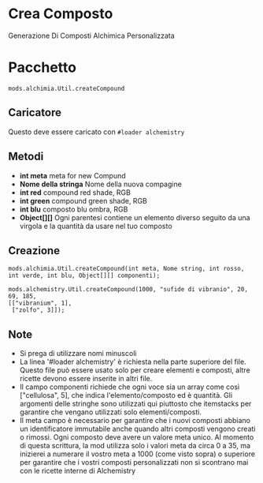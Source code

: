 # Crea Composto
Generazione Di Composti Alchimica Personalizzata

# Pacchetto
```zenscript
mods.alchimia.Util.createCompound
```

## Caricatore
Questo deve essere caricato con `#loader alchemistry`

## Metodi
- **int meta** meta for new Compund
- **Nome della stringa** Nome della nuova compagine
- **int red** compound red shade, RGB
- **int green** compound green shade, RGB
- **int blu** composto blu ombra, RGB
- **Object[][]** Ogni parentesi contiene un elemento diverso seguito da una virgola e la quantità da usare nel tuo composto

## Creazione
```zenscript
mods.alchimia.Util.createCompound(int meta, Nome string, int rosso, int verde, int blu, Object[][] componenti);

mods.alchemistry.Util.createCompound(1000, "sufide di vibranio", 20, 69, 185,
[["vibranium", 1],
 ["zolfo", 3]]);
```

## Note
- Si prega di utilizzare nomi minuscoli
- La linea '#loader alchemistry' è richiesta nella parte superiore del file. Questo file può essere usato solo per creare elementi e composti, altre ricette devono essere inserite in altri file.
- Il campo componenti richiede che ogni voce sia un array come così ["cellulosa", 5], che indica l'elemento/composto ed è quantità. Gli argomenti delle stringhe sono utilizzati qui piuttosto che itemstacks per garantire che vengano utilizzati solo elementi/composti.
- Il meta campo è necessario per garantire che i nuovi composti abbiano un identificatore immutabile anche quando altri composti vengono creati o rimossi. Ogni composto deve avere un valore meta unico. Al momento di questa scrittura, la mod utilizza solo i valori meta da circa 0 a 35, ma inizierei a numerare il vostro meta a 1000 (come visto sopra) o superiore per garantire che i vostri composti personalizzati non si scontrano mai con le ricette interne di Alchemistry
